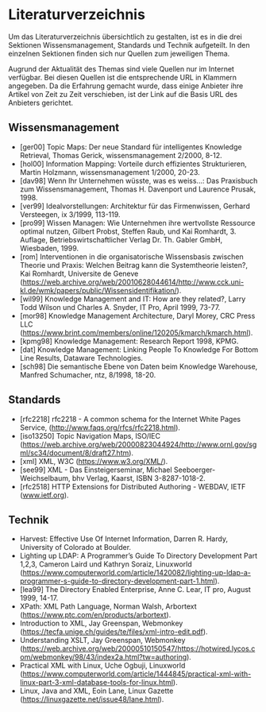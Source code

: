 # Literaturverzeichnis

Um das Literaturverzeichnis übersichtlich zu gestalten, ist es in die drei Sektionen Wissensmanagement, Standards und Technik aufgeteilt. In den einzelnen Sektionen finden sich nur Quellen zum jeweiligen Thema.

Augrund der Aktualität des Themas sind viele Quellen nur im Internet verfügbar. Bei diesen Quellen ist die entsprechende URL in Klammern angegeben. Da die Erfahrung gemacht wurde, dass einige Anbieter ihre Artikel von Zeit zu Zeit verschieben, ist der Link auf die Basis URL des Anbieters gerichtet.

## Wissensmanagement
- [ger00] Topic Maps: Der neue Standard für intelligentes Knowledge Retrieval, Thomas Gerick, wissensmanagement 2/2000, 8-12.
- [hol00] Information Mapping: Vorteile durch effizientes Strukturieren, Martin Holzmann, wissensmanagement 1/2000, 20-23.
- [dav98] Wenn Ihr Unternehmen wüsste, was es weiss...: Das Praxisbuch zum Wissensmanagement, Thomas H. Davenport und Laurence Prusak, 1998.
- [ver99] Idealvorstellungen: Architektur für das Firmenwissen, Gerhard Versteegen, ix 3/1999, 113-119.
- [pro99] Wissen Managen: Wie Unternehmen ihre wertvollste Ressource optimal nutzen, Gilbert Probst, Steffen Raub, und Kai Romhardt, 3. Auflage, Betriebswirtschaftlicher Verlag Dr. Th. Gabler GmbH, Wiesbaden, 1999.
- [rom] Interventionen in die organisatorische Wissensbasis zwischen Theorie und Praxis: Welchen Beitrag kann die Systemtheorie leisten?, Kai Romhardt, Universite de Geneve (https://web.archive.org/web/20010628044614/http://www.cck.uni-kl.de/wmk/papers/public/Wissensidentifikation/).
- [wil99] Knowledge Management and IT: How are they related?, Larry Todd Wilson und Charles A. Snyder, IT Pro, April 1999, 73-77.
- [mor98] Knowledge Management Architecture, Daryl Morey, CRC Press LLC (https://www.brint.com/members/online/120205/kmarch/kmarch.html).
- [kpmg98] Knowledge Management: Research Report 1998, KPMG.
- [dat] Knowledge Management: Linking People To Knowledge For Bottom Line Results, Dataware Technologies.
- [sch98] Die semantische Ebene von Daten beim Knowledge Warehouse, Manfred Schumacher, ntz, 8/1998, 18-20.

## Standards
- [rfc2218] rfc2218 - A common schema for the Internet White Pages Service, (http://www.faqs.org/rfcs/rfc2218.html).
- [iso13250] Topic Navigation Maps, ISO/IEC (https://web.archive.org/web/20000823044924/http://www.ornl.gov/sgml/sc34/document/8/draft27.htm).
- [xml] XML, W3C (https://www.w3.org/XML/).
- [see99] XML - Das Einsteigerseminar, Michael Seeboerger-Weichselbaum, bhv Verlag, Kaarst, ISBN 3-8287-1018-2.
- [rfc2518] HTTP Extensions for Distributed Authoring - WEBDAV, IETF (www.ietf.org).

## Technik
- Harvest: Effective Use Of Internet Information, Darren R. Hardy, University of Colorado at Boulder.
- Lighting up LDAP: A Programmer’s Guide To Directory Development Part 1,2,3, Cameron Laird und Kathryn Soraiz, Linuxworld (https://www.computerworld.com/article/1420082/lighting-up-ldap-a-programmer-s-guide-to-directory-development-part-1.html).
- [lea99] The Directory Enabled Enterprise, Anne C. Lear, IT pro, August 1999, 14-17.
- XPath: XML Path Language, Norman Walsh, Arbortext (https://www.ptc.com/en/products/arbortext).
- Introduction to XML, Jay Greenspan, Webmonkey (https://tecfa.unige.ch/guides/te/files/xml-intro-edit.pdf).
- Understanding XSLT, Jay Greenspan, Webmonkey (https://web.archive.org/web/20000510150547/https://hotwired.lycos.com/webmonkey/98/43/index2a.html?tw=authoring).
- Practical XML with Linux, Uche Ogbuji, Linuxworld (https://www.computerworld.com/article/1444845/practical-xml-with-linux-part-3-xml-database-tools-for-linux.html).
- Linux, Java and XML, Eoin Lane, Linux Gazette (https://linuxgazette.net/issue48/lane.html).